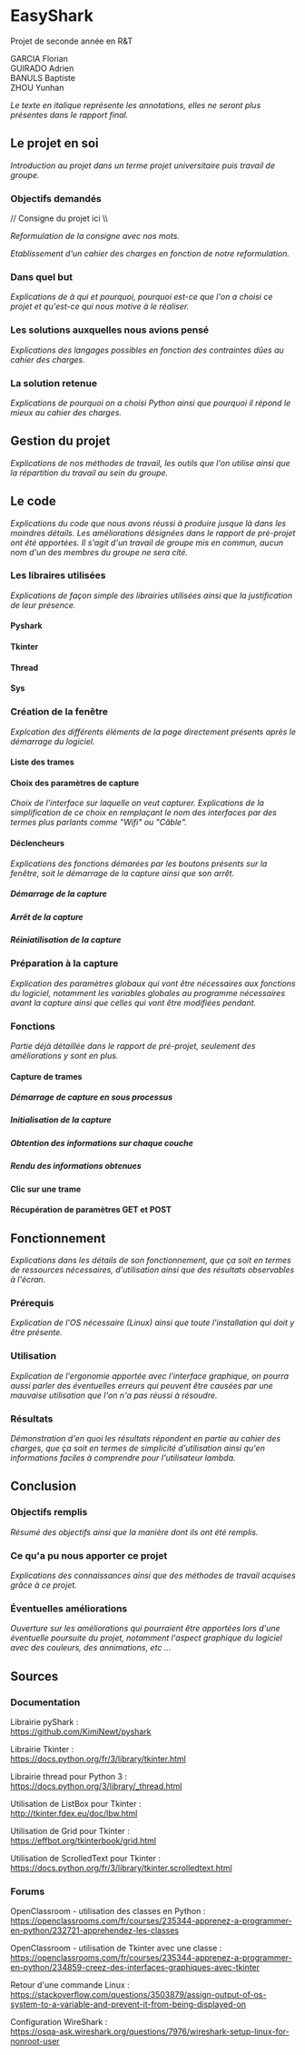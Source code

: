 # EasyShark

Projet de seconde année en R&T

GARCIA Florian<br/>
GUIRADO Adrien<br/>
BANULS Baptiste<br/>
ZHOU Yunhan

*Le texte en italique représente les annotations, elles ne seront plus présentes dans le rapport final.*

## Le projet en soi

*Introduction au projet dans un terme projet universitaire puis travail de groupe.*

### Objectifs demandés

// Consigne du projet ici \\\\

*Reformulation de la consigne avec nos mots.*

*Etablissement d'un cahier des charges en fonction de notre reformulation.*

### Dans quel but

*Explications de à qui et pourquoi, pourquoi est-ce que l'on a choisi ce projet et qu'est-ce qui nous motive à le réaliser.*

### Les solutions auxquelles nous avions pensé

*Explications des langages possibles en fonction des contraintes dûes au cahier des charges.*

### La solution retenue

*Explications de pourquoi on a choisi Python ainsi que pourquoi il répond le mieux au cahier des charges.*

## Gestion du projet

*Explications de nos méthodes de travail, les outils que l'on utilise ainsi que la répartition du travail au sein du groupe.*

## Le code

*Explications du code que nous avons réussi à produire jusque là dans les moindres détails. 
Les améliorations désignées dans le rapport de pré-projet ont été apportées.
Il s'agit d'un travail de groupe mis en commun, aucun nom d'un des membres du groupe ne sera cité.*

### Les libraires utilisées

*Explications de façon simple des librairies utilisées ainsi que la justification de leur présence.*

#### Pyshark
#### Tkinter
#### Thread
#### Sys
### Création de la fenêtre

*Explcation des différents éléments de la page directement présents après le démarrage du logiciel.*

#### Liste des trames

#### Choix des paramètres de capture

*Choix de l'interface sur laquelle on veut capturer. Explications de la simplification de ce choix en remplaçant le nom des interfaces par des termes plus parlants comme "Wifi" ou "Câble".*

#### Déclencheurs

*Explications des fonctions démarées par les boutons présents sur la fenêtre, soit le démarrage de la capture ainsi que son arrêt.*

##### Démarrage de la capture
##### Arrêt de la capture
##### Réiniatilisation de la capture

### Préparation à la capture

*Explication des paramètres globaux qui vont être nécessaires aux fonctions du logiciel, notamment les variables globales au programme nécessaires avant la capture ainsi que celles qui vont être modifiées pendant.*

### Fonctions

*Partie déjà détaillée dans le rapport de pré-projet, seulement des améliorations y sont en plus.*

#### Capture de trames
##### Démarrage de capture en sous processus
##### Initialisation de la capture
##### Obtention des informations sur chaque couche
##### Rendu des informations obtenues
#### Clic sur une trame
#### Récupération de paramètres GET et POST

## Fonctionnement

*Explications dans les détails de son fonctionnement, que ça soit en termes de ressources nécessaires, d'utilisation ainsi que des résultats observables à l'écran.*

### Prérequis

*Explication de l'OS nécessaire (Linux) ainsi que toute l'installation qui doit y être présente.*

### Utilisation

*Explication de l'ergonomie apportée avec l'interface graphique, on pourra aussi parler des éventuelles erreurs qui peuvent être causées par une mauvaise utilisation que l'on n'a pas réussi à résoudre.*

### Résultats

*Démonstration d'en quoi les résultats répondent en partie au cahier des charges, que ça soit en termes de simplicité d'utilisation ainsi qu'en informations faciles à comprendre pour l'utilisateur lambda.*

## Conclusion

### Objectifs remplis

*Résumé des objectifs ainsi que la manière dont ils ont été remplis.*

### Ce qu'a pu nous apporter ce projet

*Explications des connaissances ainsi que des méthodes de travail acquises grâce à ce projet.*

### Éventuelles améliorations

*Ouverture sur les améliorations qui pourraient être apportées lors d'une éventuelle poursuite du projet, notamment l'aspect graphique du logiciel avec des couleurs, des annimations, etc ...*

## Sources

### Documentation

Librairie pyShark :<br/>
https://github.com/KimiNewt/pyshark

Librairie Tkinter :<br/>
https://docs.python.org/fr/3/library/tkinter.html

Librairie thread pour Python 3 :<br/>
https://docs.python.org/3/library/_thread.html

Utilisation de ListBox pour Tkinter :<br/>
http://tkinter.fdex.eu/doc/lbw.html

Utilisation de Grid pour Tkinter :<br/>
https://effbot.org/tkinterbook/grid.html

Utilisation de ScrolledText pour Tkinter :<br/>
https://docs.python.org/fr/3/library/tkinter.scrolledtext.html

### Forums

OpenClassroom - utilisation des classes en Python :<br/>
https://openclassrooms.com/fr/courses/235344-apprenez-a-programmer-en-python/232721-apprehendez-les-classes

OpenClassroom - utilisation de Tkinter avec une classe :<br/>
https://openclassrooms.com/fr/courses/235344-apprenez-a-programmer-en-python/234859-creez-des-interfaces-graphiques-avec-tkinter

Retour d'une commande Linux :<br/>
https://stackoverflow.com/questions/3503879/assign-output-of-os-system-to-a-variable-and-prevent-it-from-being-displayed-on

Configuration WireShark :<br/>
https://osqa-ask.wireshark.org/questions/7976/wireshark-setup-linux-for-nonroot-user
